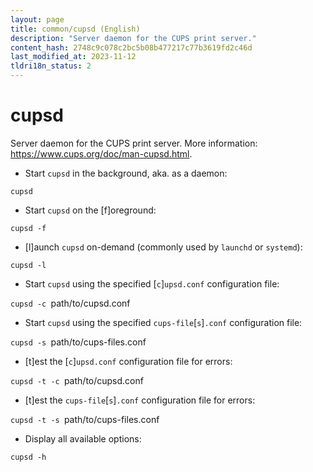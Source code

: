 ```yaml
---
layout: page
title: common/cupsd (English)
description: "Server daemon for the CUPS print server."
content_hash: 2748c9c078c2bc5b08b477217c77b3619fd2c46d
last_modified_at: 2023-11-12
tldri18n_status: 2
---
```

# cupsd

Server daemon for the CUPS print server.
More information: <https://www.cups.org/doc/man-cupsd.html>.

- Start `cupsd` in the background, aka. as a daemon:

`cupsd`

- Start `cupsd` on the [f]oreground:

`cupsd -f`

- [l]aunch `cupsd` on-demand (commonly used by `launchd` or `systemd`):

`cupsd -l`

- Start `cupsd` using the specified [`c`]`upsd.conf` configuration file:

`cupsd -c `<span class="tldr-var badge badge-pill bg-dark-lm bg-white-dm text-white-lm text-dark-dm font-weight-bold">path/to/cupsd.conf</span>

- Start `cupsd` using the specified `cups-file`[`s`]`.conf` configuration file:

`cupsd -s `<span class="tldr-var badge badge-pill bg-dark-lm bg-white-dm text-white-lm text-dark-dm font-weight-bold">path/to/cups-files.conf</span>

- [t]est the [`c`]`upsd.conf` configuration file for errors:

`cupsd -t -c `<span class="tldr-var badge badge-pill bg-dark-lm bg-white-dm text-white-lm text-dark-dm font-weight-bold">path/to/cupsd.conf</span>

- [t]est the `cups-file`[`s`]`.conf` configuration file for errors:

`cupsd -t -s `<span class="tldr-var badge badge-pill bg-dark-lm bg-white-dm text-white-lm text-dark-dm font-weight-bold">path/to/cups-files.conf</span>

- Display all available options:

`cupsd -h`
